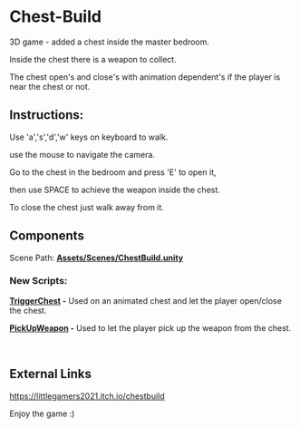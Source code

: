 # Chest-Build
3D game - added a chest inside the master bedroom.

Inside the chest there is a weapon to collect.

The chest open's and close's with animation dependent's if the player is near the chest or not.
<br/>

## Instructions:
Use 'a','s','d','w' keys on keyboard to walk.

use the mouse to navigate the camera.

Go to the chest in the bedroom and press 'E' to open it,

then use SPACE to achieve the weapon inside the chest.

To close the chest just walk away from it.
<br/>

## Components

Scene Path: **[Assets/Scenes/ChestBuild.unity](Assets/Scenes/ChestBuild.unity)**

### New Scripts:

**[TriggerChest](Assets/TriggerChest.cs) -** Used on an animated chest and let the player open/close the chest.

**[PickUpWeapon](Assets/PickUpWeapon.cs) -** Used to let the player pick up the weapon from the chest.

<br />

## External Links
https://littlegamers2021.itch.io/chestbuild
<br/>

Enjoy the game :)

